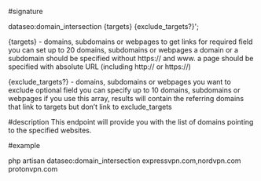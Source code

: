 
#signature

dataseo:domain_intersection {targets} {exclude_targets?}';

{targets} - domains, subdomains or webpages to get links for
            required field
            you can set up to 20 domains, subdomains or webpages
            a domain or a subdomain should be specified without https:// and www.
            a page should be specified with absolute URL (including http:// or https://)
            
{exclude_targets?} - domains, subdomains or webpages you want to exclude
                     optional field
                     you can specify up to 10 domains, subdomains or webpages
                     if you use this array, results will contain the referring domains that link to targets but don’t link to exclude_targets         

#description
This endpoint will provide you with the list of domains pointing to the specified websites.
    
#example    
    
php artisan dataseo:domain_intersection expressvpn.com,nordvpn.com protonvpn.com

